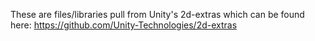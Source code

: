 These are files/libraries pull from Unity's 2d-extras which can be found here: 
https://github.com/Unity-Technologies/2d-extras
